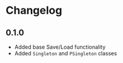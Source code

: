 # Changelog

## 0.1.0

* Added base Save/Load functionality
* Added `Singleton` and `PSingleton` classes